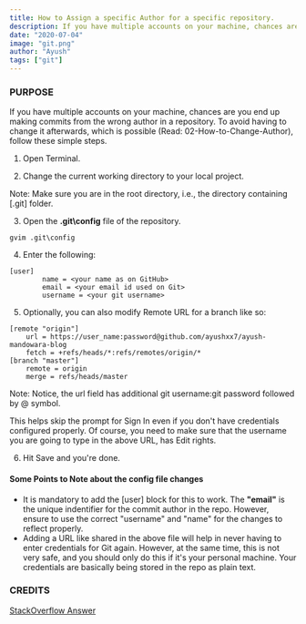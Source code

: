 ```yaml
---
title: How to Assign a specific Author for a specific repository.
description: If you have multiple accounts on your machine, chances are you end up making commits from the wrong author in a repository. To avoid that read on.
date: "2020-07-04"
image: "git.png"
author: "Ayush"
tags: ["git"]
---
```


### PURPOSE

If you have multiple accounts on your machine, chances are you end up making commits from the wrong author in a repository.
To avoid having to change it afterwards, which is possible (Read: 02-How-to-Change-Author), follow these simple steps.

1. Open Terminal.

2. Change the current working directory to your local project.

Note: Make sure you are in the root directory, i.e., the directory containing [.git] folder.

3. Open the <b>.git\config</b> file of the repository.

```
gvim .git\config
```

4. Enter the following:

```
[user]
        name = <your name as on GitHub>
        email = <your email id used on Git>
        username = <your git username>
```

5. Optionally, you can also modify Remote URL for a branch like so:

```
[remote "origin"]
	url = https://user_name:password@github.com/ayushxx7/ayush-mandowara-blog
	fetch = +refs/heads/*:refs/remotes/origin/*
[branch "master"]
	remote = origin
	merge = refs/heads/master
```

Note: Notice, the url field has additional git username:git password followed by @ symbol.

This helps skip the prompt for Sign In even if you don't have credentials configured properly. Of course, you need to make sure that the username you are going to type in the above URL, has Edit rights.

6. Hit Save and you're done.

#### Some Points to Note about the config file changes </h4>

- It is mandatory to add the [user] block for this to work. The <b>"email"</b> is the unique indentifier for the commit author in the repo. However, ensure to use the correct "username" and "name" for the changes to reflect properly.
- Adding a URL like shared in the above file will help in never having to enter credentials for Git again. However, at the same time, this is not very safe, and you should only do this if it's your personal machine. Your credentials are basically being stored in the repo as plain text.

### CREDITS

[StackOverflow Answer](https://stackoverflow.com/a/55096250/7048915)
